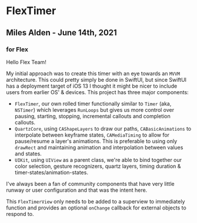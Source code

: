 # FlexTimer
## Miles Alden - June 14th, 2021 
### for Flex

Hello Flex Team!

My initial approach was to create this timer with an eye towards an `MVVM` architecture. This could pretty simply be done in SwiftUI, but since SwiftUI has a deployment target of iOS 13 I thought it might be nicer to include users
from earlier OS' & devices. This project has three major components:

- `FlexTimer`, our own rolled timer functionally similar to `Timer` (aka, `NSTimer`) which leverages `RunLoops` but gives us more control over pausing, starting, stopping, incremental callouts and completion callouts.
- `QuartzCore`, using `CAShapeLayers` to draw our paths, `CABasicAnimations` to interpolate between keyframe states, `CAMediaTiming` to allow for pause/resume a layer's animations. This is preferable to using only `drawRect` and maintaining animation and interpolation between values and states.
- `UIKit`, using `UIView` as a parent class, we're able to bind together our color selection, gesture recognizers, quartz layers, timing duration & timer-states/animation-states.

I've always been a fan of community components that have very little runway or user configuration and that was the intent here. 

This `FlexTimerView` only needs to be added to a superview to immediately function and provides an optional `onChange` callback for external objects to respond to.
